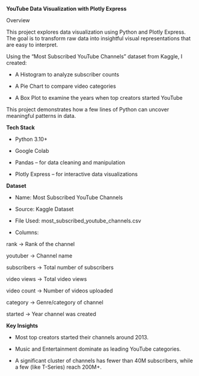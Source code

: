 **YouTube Data Visualization with Plotly Express**

 Overview

This project explores data visualization using Python and Plotly Express. The goal is to transform raw data into insightful visual representations that are easy to interpret.

Using the “Most Subscribed YouTube Channels” dataset from Kaggle, I created:

- A Histogram to analyze subscriber counts

- A Pie Chart to compare video categories

- A Box Plot to examine the years when top creators started YouTube

This project demonstrates how a few lines of Python can uncover meaningful patterns in data.



**Tech Stack**

- Python 3.10+

- Google Colab

- Pandas – for data cleaning and manipulation

- Plotly Express – for interactive data visualizations



**Dataset**

- Name: Most Subscribed YouTube Channels

- Source: Kaggle Dataset

- File Used: most_subscribed_youtube_channels.csv

- Columns:

rank → Rank of the channel

youtuber → Channel name

subscribers → Total number of subscribers

video views → Total video views

video count → Number of videos uploaded

category → Genre/category of channel

started → Year channel was created



**Key Insights**

- Most top creators started their channels around 2013.

- Music and Entertainment dominate as leading YouTube categories.

- A significant cluster of channels has fewer than 40M subscribers, while a few (like T-Series) reach 200M+.
